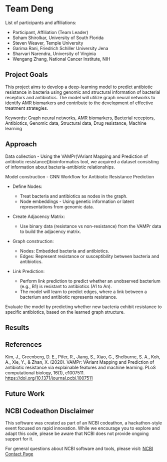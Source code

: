 # Team Deng

List of participants and affiliations:

- Participant, Affiliation (Team Leader)
- Soham Shirolkar, University of South Florida
- Steven Weaver, Temple University
- Garima Rani, Friedrich Schiller University Jena
- Sharvari Narendra, University of Virginia
- Wengang Zhang, National Cancer Institute, NIH
  
## Project Goals

This project aims to develop a deep-learning model to predict antibiotic resistance in bacteria using genomic and structural information of bacterial receptors and antibiotics. The model will utilize graph neural networks to identify AMR biomarkers and contribute to the development of effective treatment strategies.

Keywords: Graph neural networks, AMR biomarkers, Bacterial receptors, Antibiotics, Genomic data, Structural data, Drug resistance, Machine learning

## Approach

Data collection - Using the VAMPr(VAriant Mapping and Prediction of antibiotic resistance))bioinformatics tool, we acquired a dataset consisting of information about bacteria-antibiotic relationships. 

Model construction - 
GNN Workflow for Antibiotic Resistance Prediction

- Define Nodes:
  - Treat bacteria and antibiotics as nodes in the graph.
  - Node embeddings - Using genetic information or latent representations from genomic data.

- Create Adjacency Matrix:
  - Use binary data (resistance vs non-resistance) from the VAMPr data to build the adjacency matrix.

- Graph construction:
  - Nodes: Embedded bacteria and antibiotics.
  - Edges: Represent resistance or susceptibility between bacteria and antibiotics.

- Link Prediction:
  - Perform link prediction to predict whether an unobserved bacterium (e.g., B1) is resistant to antibiotics (A1 to An).
  - The model will learn to predict edges, where a link between a bacterium and antibiotic represents resistance.


Evaluate the model by predicting whether new bacteria exhibit resistance to specific antibiotics, based on the learned graph structure.

## Results

## References 
Kim, J., Greenberg, D. E., Pifer, R., Jiang, S., Xiao, G., Shelburne, S. A., Koh, A., Xie, Y., & Zhan, X. (2020). VAMPr: VAriant Mapping and Prediction of antibiotic resistance via explainable features and machine learning. PLoS computational biology, 16(1), e1007511. https://doi.org/10.1371/journal.pcbi.1007511 


## Future Work

## NCBI Codeathon Disclaimer

This software was created as part of an NCBI codeathon, a hackathon-style event focused on rapid innovation. While we encourage you to explore and adapt this code, please be aware that NCBI does not provide ongoing support for it.

For general questions about NCBI software and tools, please visit: [NCBI Contact Page](https://www.ncbi.nlm.nih.gov/home/about/contact/)
